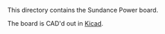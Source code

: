 This directory contains the Sundance Power board.

The board is CAD'd out in [Kicad](http://kicad-pcb.org/).

